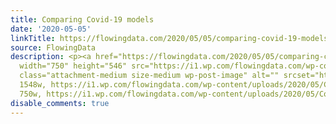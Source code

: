 ```yaml
---
title: Comparing Covid-19 models
date: '2020-05-05'
linkTitle: https://flowingdata.com/2020/05/05/comparing-covid-19-models/
source: FlowingData
description: <p><a href="https://flowingdata.com/2020/05/05/comparing-covid-19-models/"><img
  width="750" height="546" src="https://i1.wp.com/flowingdata.com/wp-content/uploads/2020/05/Covid-19-models-compared.png?fit=750%2C546&amp;ssl=1"
  class="attachment-medium size-medium wp-post-image" alt="" srcset="https://i1.wp.com/flowingdata.com/wp-content/uploads/2020/05/Covid-19-models-compared.png?w=1548&amp;ssl=1
  1548w, https://i1.wp.com/flowingdata.com/wp-content/uploads/2020/05/Covid-19-models-compared.png?resize=750%2C546&amp;ssl=1
  750w, https://i1.wp.com/flowingdata.com/wp-content/uploads/2020/05/Covid-19-m ...
disable_comments: true
---
```

<p><a href="https://flowingdata.com/2020/05/05/comparing-covid-19-models/"><img width="750" height="546" src="https://i1.wp.com/flowingdata.com/wp-content/uploads/2020/05/Covid-19-models-compared.png?fit=750%2C546&amp;ssl=1" class="attachment-medium size-medium wp-post-image" alt="" srcset="https://i1.wp.com/flowingdata.com/wp-content/uploads/2020/05/Covid-19-models-compared.png?w=1548&amp;ssl=1 1548w, https://i1.wp.com/flowingdata.com/wp-content/uploads/2020/05/Covid-19-models-compared.png?resize=750%2C546&amp;ssl=1 750w, https://i1.wp.com/flowingdata.com/wp-content/uploads/2020/05/Covid-19-m ...
